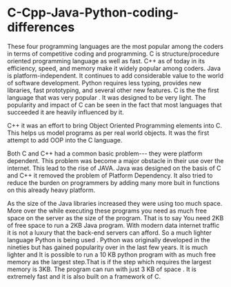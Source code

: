 # C-Cpp-Java-Python-coding-differences
These four programming languages are the most popular among the coders in terms of competitive coding and programming.  C is structure/procedure oriented programming language as well as fast. C++ as of today in its efficiency, speed, and memory make it widely popular among coders. Java is platform-independent. It continues to add considerable value to the world of software development. Python requires less typing, provides new libraries, fast prototyping, and several other new features.
C is the the first language that was very popular . It was designed to be very light. The popularity and impact of C can be seen in the fact that most languages that succeeded it are heavily influenced by it.  

C++ it was an effort to bring Object Oriented Programming elements into C. This helps us model programs as per real world objects. It was the first attempt to add OOP into the C language.

Both C and C++ had a common basic problem--- they were platform dependent. This problem was become a major obstacle in their use over the internet. This lead to the rise of JAVA. Java was designed on the basis of C and C++ it removed the problem of Platform Dependency. It also tried to reduce the burden on programmers by adding many more buit in functions on this already heavy platform.

As the size of the Java libraries increased they were using too much space. More over the while executing these programs you need as much free space on the server as the size of the program. That is to say You need 2KB of free space to run a  2KB Java program. With modern data internet traffic it is not a luxury that the back-end servers can afford. So a much lighter language Python is being used . Python was originally developed in the nineties but has gained popularity over in the last few years. It is much lighter and It is possible to run a 10 KB python program with as much free memory as the  largest step.That is if the step which requires the largest memory is 3KB. The program can run with just 3 KB of space . It is extremely fast and it is also built on a framework of C.


